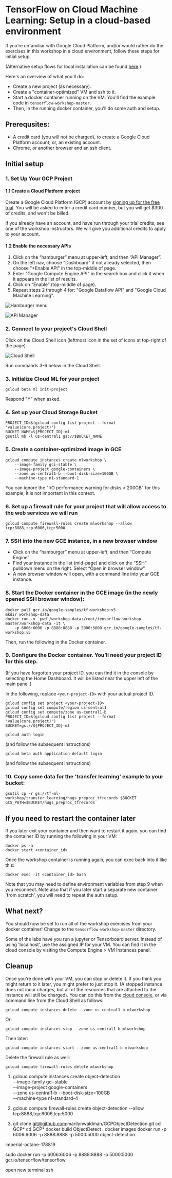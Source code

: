 
# TensorFlow on Cloud Machine Learning: Setup in a cloud-based environment

If you’re unfamiliar with Google Cloud Platform, and/or would rather do the exercises in this workshop in a cloud environment, follow these steps for initial setup.

(Alternative setup flows for local installation can be found [here](INSTALL.md).)

Here's an overview of what you'll do:

- Create a new project (as necessary).
- Create a "container-optimized" VM and ssh to it.
- Start a docker container running on the VM. You'll find the example code in `tensorflow-workshop-master`.
- Then, in the running docker container, you'll do some auth and setup.

## Prerequsites:

- A credit card (you will not be charged), to create a Google Cloud Platform account; or, an existing account.
- Chrome, or another browser and an ssh client.


## Initial setup


### 1. Set Up Your GCP Project

#### 1.1 Create a Cloud Platform project

Create a Google Cloud Platform (GCP) account by [signing up for the free trial](https://cloud.google.com/free-trial/).
You will be asked to enter a credit card number, but you will get $300 of credits, and won't be billed.

If you already have an account, and have run through your trial credits, see one of the workshop instructors. We will give you additional credits to apply to your account.

#### 1.2 Enable the necessary APIs

1. Click on the “hamburger” menu at upper-left, and then “API Manager”.
1. On the left nav, choose "Dashboard" if not already selected, then choose "+Enable API" in the top-middle of page.
1. Enter "Google Compute Engine API" in the search box and click it when it appears in the list of results.
1. Click on “Enable” (top-middle of page).
1. Repeat steps 2 through 4 for: "Google Dataflow API" and "Google Cloud Machine Learning".

![Hamburger menu](./assets/hamburger.png)  

![API Manager](./assets/api_manager.png)


### 2. Connect to your project's Cloud Shell

Click on the Cloud Shell icon (leftmost icon in the set of icons at top-right of the page).

![Cloud Shell](./assets/cloudshell.png)


Run commands 3-6 below in the Cloud Shell.

### 3. Initialize Cloud ML for your project

```shell
gcloud beta ml init-project
```

Respond "Y" when asked.

### 4. Set up your Cloud Storage Bucket

```shell
PROJECT_ID=$(gcloud config list project --format "value(core.project)")
BUCKET_NAME=${PROJECT_ID}-ml
gsutil mb -l us-central1 gs://$BUCKET_NAME
```

### 5. Create a container-optimized image in GCE

```shell
gcloud compute instances create mlworkshop \
    --image-family gci-stable \
    --image-project google-containers \
    --zone us-central1-b --boot-disk-size=100GB \
    --machine-type n1-standard-1
```

You can ignore the "I/O performance warning for disks < 200GB" for this example; it is not important in this context.

### 6. Set up a firewall rule for your project that will allow access to the web services we will run

```shell
gcloud compute firewall-rules create mlworkshop --allow tcp:8888,tcp:6006,tcp:5000
```

### 7. SSH into the new GCE instance, in a new browser window

- Click on the “hamburger” menu at upper-left, and then “Compute Engine”
- Find your instance in the list (mid-page) and click on the “SSH” pulldown menu on the right. Select “Open in browser window”.
- A new browser window will open, with a command line into your GCE instance.

### 8. Start the Docker container in the GCE image (in the newly opened SSH browser window):

```shell
docker pull gcr.io/google-samples/tf-workshop:v5
mkdir workshop-data
docker run -v `pwd`/workshop-data:/root/tensorflow-workshop-master/workshop-data -it \
    -p 6006:6006 -p 8888:8888 -p 5000:5000 gcr.io/google-samples/tf-workshop:v5
```

Then, run the following in the Docker container.

### 9. Configure the Docker container. You’ll need your project ID for this step.

(If you have forgotten your project ID, you can find it in the console by selecting the Home Dashboard.  It will be listed near the upper left of the main panel.)

In the following, replace `<your-project-ID>` with your actual project ID.

```shell
gcloud config set project <your-project-ID>
gcloud config set compute/region us-central1
gcloud config set compute/zone us-central1-b
PROJECT_ID=$(gcloud config list project --format "value(core.project)")
BUCKET=gs://${PROJECT_ID}-ml
```

```shell
gcloud auth login
```
(and follow the subsequent instructions)

```shell
gcloud beta auth application-default login
```
(and follow the subsequent instructions)

### 10. Copy some data for the 'transfer learning' example to your bucket:

```shell
gsutil cp -r gs://tf-ml-workshop/transfer_learning/hugs_preproc_tfrecords $BUCKET
GCS_PATH=$BUCKET/hugs_preproc_tfrecords
```

## If you need to restart the container later

If you later exit your container and then want to restart it again, you can find the container ID by running the following in your VM:

```shell
docker ps -a
docker start <container_id>
```
Once the workshop container is running again, you can exec back into it like this:

```shell
docker exec -it <container_id> bash
```

Note that you may need to define environment variables from step 9 when you reconnect.
Note also that if you later start a separate new container 'from scratch', you will need to repeat the auth setup.

## What next?

You should now be set to run all of the workshop exercises from your docker container!
Change to the `tensorflow-workshop-master` directory.

Some of the labs have you run a jupyter or Tensorboard server.  Instead of using 'localhost', use the assigned IP for your VM.  You can find it in the cloud console by visiting the Compute Engine > VM Instances panel.

## Cleanup

Once you’re done with your VM, you can stop or delete it. If you think you might return to it later, you might prefer to just stop it. (A stopped instance does not incur charges, but all of the resources that are attached to the instance will still be charged).  You can do this from the [cloud console](https://console.cloud.google.com), or via command line from the Cloud Shell as follows:

```shell
gcloud compute instances delete --zone us-central1-b mlworkshop
```
Or:

```shell
gcloud compute instances stop --zone us-central1-b mlworkshop
```
Then later:

```shell
gcloud compute instances start --zone us-central1-b mlworkshop
```
Delete the firewall rule as well:

```shell
gcloud compute firewall-rules delete mlworkshop
```

1. gcloud compute instances create object-detection \
   --image-family gci-stable \
   --image-project google-containers \
   --zone us-central1-b --boot-disk-size=100GB \
   --machine-type n1-standard-4

2. gcloud compute firewall-rules create object-detection --allow tcp:8888,tcp:6006,tcp:5000

3.  git clone git@github.com:marilynwaldman/GCPObjectDetection.git
    cd GCP*
    cd GCP*
    docker build ObjectDetect .
    docker images
    docker run -p 6006:6006 -p 8888:8888 -p 5000:5000 object-detection

imperial-octane-178819


sudo docker run -p 6006:6006 -p 8888:8888 -p 5000:5000 gcr.io/tensorflow/tensorflow

open new terminal ssh
